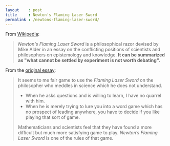 ```yaml
---
layout    : post
title     : Newton's Flaming Laser Sword
permalink : /newtons-flaming-laser-sword/
---
```


From [Wikipedia](https://en.wikipedia.org/wiki/Mike_Alder#Newton's_flaming_laser_sword):

> _Newton's Flaming Laser Sword_ is a philosophical razor devised by Mike Alder
> in an essay on the conflicting positions of scientists and philosophers on
> epistemology and knowledge. **It can be summarized as "what cannot be settled
> by experiment is not worth debating".**

From the [original essay](https://philosophynow.org/issues/46/Newtons_Flaming_Laser_Sword):

> It seems to me fair game to use the _Flaming Laser Sword_ on the philosopher who
> meddles in science which he does not understand.
> 
> * When he asks questions and is willing to learn, I have no quarrel with him.
> * When he is merely trying to lure you into a word game which has no
>   prospect of leading anywhere, you have to decide if you like playing
>   that sort of game.
> 
> Mathematicians and scientists feel that they have found a more difficult but
> much more satisfying game to play. _Newton’s Flaming Laser Sword_ is one of the
> rules of that game.
